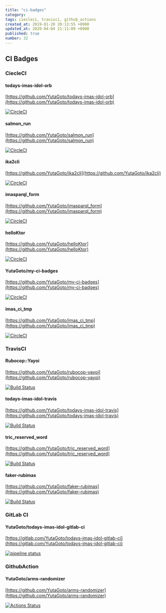 ```yaml
---
title: "ci-badges"
category: 
tags: ciecleci, travisci, github_actions
created_at: 2019-01-20 20:13:55 +0900
updated_at: 2020-04-04 21:11:09 +0900
published: true
number: 32
---
```


## CI Badges

### CiecleCI

#### todays-imas-idol-orb

[https://github.com/YutaGoto/todays-imas-idol-orb](https://github.com/YutaGoto/todays-imas-idol-orb)

[![CircleCI](https://circleci.com/gh/YutaGoto/todays-imas-idol-orb.svg?style=svg)](https://circleci.com/gh/YutaGoto/todays-imas-idol-orb)

#### salmon_run

[https://github.com/YutaGoto/salmon_run](https://github.com/YutaGoto/salmon_run)

[![CircleCI](https://circleci.com/gh/YutaGoto/salmon_run.svg?style=svg)](https://circleci.com/gh/YutaGoto/salmon_run)

#### ika2cli

[https://github.com/YutaGoto/ika2cli](https://github.com/YutaGoto/ika2cli)

[![CircleCI](https://circleci.com/gh/YutaGoto/ika2cli.svg?style=svg)](https://circleci.com/gh/YutaGoto/ika2cli)

#### imasparql_form

[https://github.com/YutaGoto/imasparql_form](https://github.com/YutaGoto/imasparql_form)

[![CircleCI](https://circleci.com/gh/YutaGoto/imasparql_form.svg?style=svg)](https://circleci.com/gh/YutaGoto/imasparql_form)

#### helloKtor

[https://github.com/YutaGoto/helloKtor](https://github.com/YutaGoto/helloKtor)

[![CircleCI](https://circleci.com/gh/YutaGoto/helloKtor.svg?style=svg)](https://circleci.com/gh/YutaGoto/helloKtor)

#### YutaGoto/my-ci-badges

[https://github.com/YutaGoto/my-ci-badges](https://github.com/YutaGoto/my-ci-badges)

[![CircleCI](https://circleci.com/gh/YutaGoto/my-ci-badges.svg?style=svg)](https://circleci.com/gh/YutaGoto/my-ci-badges)

#### imas_ci_tmp

[https://github.com/YutaGoto/imas_ci_tmp](https://github.com/YutaGoto/imas_ci_tmp)

[![CircleCI](https://circleci.com/gh/YutaGoto/imas_ci_tmp.svg?style=svg)](https://circleci.com/gh/YutaGoto/imas_ci_tmp)

### TravisCI

#### Rubocop::Yayoi

[https://github.com/YutaGoto/rubocop-yayoi](https://github.com/YutaGoto/rubocop-yayoi)

[![Build Status](https://travis-ci.org/YutaGoto/rubocop-yayoi.svg?branch=master)](https://travis-ci.org/YutaGoto/rubocop-yayoi)

#### todays-imas-idol-travis

[https://github.com/YutaGoto/todays-imas-idol-travis](https://github.com/YutaGoto/todays-imas-idol-travis)

[![Build Status](https://travis-ci.org/YutaGoto/todays-imas-idol-travis.svg?branch=master)](https://travis-ci.org/YutaGoto/todays-imas-idol-travis)

#### tric_reserved_word

[https://github.com/YutaGoto/tric_reserved_word](https://github.com/YutaGoto/tric_reserved_word)

[![Build Status](https://travis-ci.org/YutaGoto/tric_reserved_word.svg?branch=master)](https://travis-ci.org/YutaGoto/tric_reserved_word)

#### faker-rubimas

[https://github.com/YutaGoto/faker-rubimas](https://github.com/YutaGoto/faker-rubimas)

[![Build Status](https://travis-ci.org/YutaGoto/faker-rubimas.svg?branch=master)](https://travis-ci.org/YutaGoto/faker-rubimas)

### GitLab CI

#### YutaGoto/todays-imas-idol-gitlab-ci

[https://gitlab.com/YutaGoto/todays-imas-idol-gitlab-ci](https://gitlab.com/YutaGoto/todays-imas-idol-gitlab-ci)

[![pipeline status](https://gitlab.com/YutaGoto/todays-imas-idol-gitlab-ci/badges/master/pipeline.svg)](https://gitlab.com/YutaGoto/todays-imas-idol-gitlab-ci/commits/master)

### GithubAction

#### YutaGoto/arms-randomizer

[https://github.com/YutaGoto/arms-randomizer](https://github.com/YutaGoto/arms-randomizer)

[![Actions Status](https://github.com/YutaGoto/arms-randomizer/workflows/vue-ci/badge.svg)](https://github.com/YutaGoto/arms-randomizer/actions)
